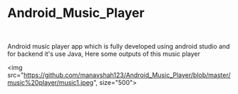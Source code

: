 # Android_Music_Player

<br>

Android music player app which is fully developed using android studio and for backend it's use Java, Here some outputs of this music player

<img src="https://github.com/manavshah123/Android_Music_Player/blob/master/music%20player/music1.jpeg", size="500">
